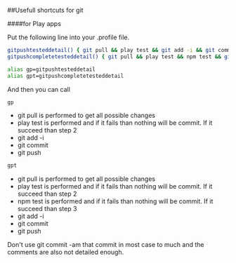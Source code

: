 ##Usefull shortcuts for git

####for Play apps

Put the following line into your .profile file.
```bash
gitpushtesteddetail() { git pull && play test && git add -i && git commit && git push; }
gitpushcompletetesteddetail() { git pull && play test && npm test && git add -i && git commit && git push; }

alias gp=gitpushtesteddetail
alias gpt=gitpushcompletetesteddetail
```

And then you can call
```bash
gp
```
* git pull is performed to get all possible changes
* play test is performed and if it fails than nothing will be commit. If it succeed than step 2
* git add -i
* git commit
* git push

```bash
gpt
```
* git pull is performed to get all possible changes
* play test is performed and if it fails than nothing will be commit. If it succeed than step 2
* npm test is performed and if it fails than nothing will be commit. If it succeed than step 3
* git add -i
* git commit
* git push

Don't use git commit -am that commit in most case to much and the comments are also not detailed enough.

